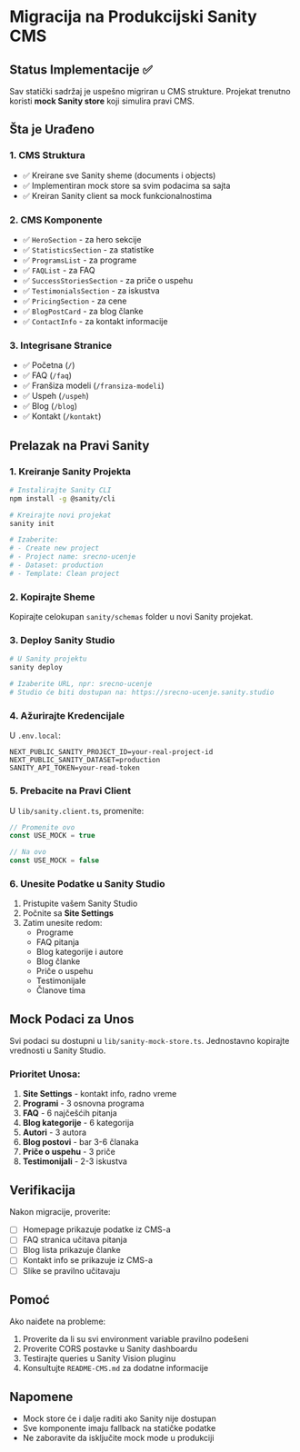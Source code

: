 # Migracija na Produkcijski Sanity CMS

## Status Implementacije ✅

Sav statički sadržaj je uspešno migriran u CMS strukture. Projekat trenutno koristi **mock Sanity store** koji simulira pravi CMS.

## Šta je Urađeno

### 1. CMS Struktura
- ✅ Kreirane sve Sanity sheme (documents i objects)
- ✅ Implementiran mock store sa svim podacima sa sajta
- ✅ Kreiran Sanity client sa mock funkcionalnostima

### 2. CMS Komponente
- ✅ `HeroSection` - za hero sekcije
- ✅ `StatisticsSection` - za statistike
- ✅ `ProgramsList` - za programe
- ✅ `FAQList` - za FAQ
- ✅ `SuccessStoriesSection` - za priče o uspehu
- ✅ `TestimonialsSection` - za iskustva
- ✅ `PricingSection` - za cene
- ✅ `BlogPostCard` - za blog članke
- ✅ `ContactInfo` - za kontakt informacije

### 3. Integrisane Stranice
- ✅ Početna (`/`)
- ✅ FAQ (`/faq`)
- ✅ Franšiza modeli (`/fransiza-modeli`)
- ✅ Uspeh (`/uspeh`)
- ✅ Blog (`/blog`)
- ✅ Kontakt (`/kontakt`)

## Prelazak na Pravi Sanity

### 1. Kreiranje Sanity Projekta

```bash
# Instalirajte Sanity CLI
npm install -g @sanity/cli

# Kreirajte novi projekat
sanity init

# Izaberite:
# - Create new project
# - Project name: srecno-ucenje
# - Dataset: production
# - Template: Clean project
```

### 2. Kopirajte Sheme

Kopirajte celokupan `sanity/schemas` folder u novi Sanity projekat.

### 3. Deploy Sanity Studio

```bash
# U Sanity projektu
sanity deploy

# Izaberite URL, npr: srecno-ucenje
# Studio će biti dostupan na: https://srecno-ucenje.sanity.studio
```

### 4. Ažurirajte Kredencijale

U `.env.local`:
```env
NEXT_PUBLIC_SANITY_PROJECT_ID=your-real-project-id
NEXT_PUBLIC_SANITY_DATASET=production
SANITY_API_TOKEN=your-read-token
```

### 5. Prebacite na Pravi Client

U `lib/sanity.client.ts`, promenite:
```typescript
// Promenite ovo
const USE_MOCK = true

// Na ovo
const USE_MOCK = false
```

### 6. Unesite Podatke u Sanity Studio

1. Pristupite vašem Sanity Studio
2. Počnite sa **Site Settings**
3. Zatim unesite redom:
   - Programe
   - FAQ pitanja
   - Blog kategorije i autore
   - Blog članke
   - Priče o uspehu
   - Testimonijale
   - Članove tima

## Mock Podaci za Unos

Svi podaci su dostupni u `lib/sanity-mock-store.ts`. Jednostavno kopirajte vrednosti u Sanity Studio.

### Prioritet Unosa:
1. **Site Settings** - kontakt info, radno vreme
2. **Programi** - 3 osnovna programa
3. **FAQ** - 6 najčešćih pitanja
4. **Blog kategorije** - 6 kategorija
5. **Autori** - 3 autora
6. **Blog postovi** - bar 3-6 članaka
7. **Priče o uspehu** - 3 priče
8. **Testimonijali** - 2-3 iskustva

## Verifikacija

Nakon migracije, proverite:
- [ ] Homepage prikazuje podatke iz CMS-a
- [ ] FAQ stranica učitava pitanja
- [ ] Blog lista prikazuje članke
- [ ] Kontakt info se prikazuje iz CMS-a
- [ ] Slike se pravilno učitavaju

## Pomoć

Ako naiđete na probleme:
1. Proverite da li su svi environment variable pravilno podešeni
2. Proverite CORS postavke u Sanity dashboardu
3. Testirajte queries u Sanity Vision pluginu
4. Konsultujte `README-CMS.md` za dodatne informacije

## Napomene

- Mock store će i dalje raditi ako Sanity nije dostupan
- Sve komponente imaju fallback na statičke podatke
- Ne zaboravite da isključite mock mode u produkciji